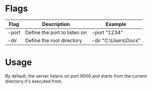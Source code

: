 # Flags 

| Flag  | Description                  | Example                   |
|-------|------------------------------|---------------------------|
| -port | Define the port to listen on | -port "1234"        |
| -dir  | Define the root directory    | -dir "C:\Users\Docs" | -upload | Define upload directory | -upload myuploads

# Usage
By default, the server listens on port 9000 and starts from the current directory it's executed from.

